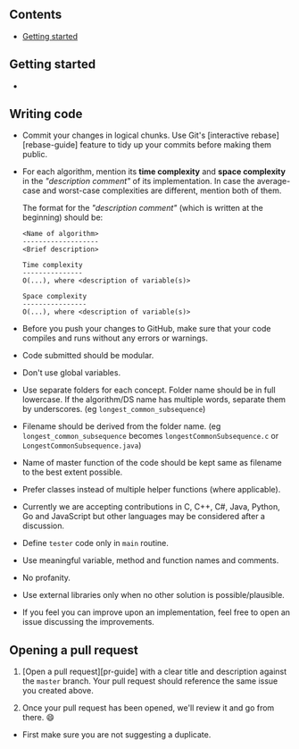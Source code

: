 ## Contents

* [Getting started](#getting-started)



## Getting started

* 


## Writing code

* Commit your changes in logical chunks. Use Git's [interactive rebase][rebase-guide]
  feature to tidy up your commits before making them public.

* For each algorithm, mention its **time complexity** and **space complexity**
  in the _"description comment"_ of its implementation. In case the average-case
  and worst-case complexities are different, mention both of them.

    The format for the _"description comment"_ (which is written at the beginning) should be:

    ```text
    <Name of algorithm>
    -------------------
    <Brief description>

    Time complexity
    ---------------
    O(...), where <description of variable(s)>

    Space complexity
    ----------------
    O(...), where <description of variable(s)>
    ```

* Before you push your changes to GitHub, make sure that your code compiles and runs without any errors or warnings.
* Code submitted should be modular. 
* Don't use global variables.
* Use separate folders for each concept. Folder name should be in full lowercase. If the algorithm/DS name has multiple words, separate them by underscores. (eg `longest_common_subsequence`)
* Filename should be derived from the folder name. (eg `longest_common_subsequence` becomes `longestCommonSubsequence.c` or `LongestCommonSubsequence.java`)
* Name of master function of the code should be kept same as filename to the best extent possible.
* Prefer classes instead of multiple helper functions (where applicable).
* Currently we are accepting contributions in C, C++, C#, Java, Python, Go and JavaScript but other languages may be considered after a discussion.
* Define `tester` code only in `main` routine.
* Use meaningful variable, method and function names and comments.
* No profanity.
* Use external libraries only when no other solution is possible/plausible.
* If you feel you can improve upon an implementation, feel free to open an issue discussing the improvements.

## Opening a pull request

1. [Open a pull request][pr-guide] with a clear title and description against the
   `master` branch. Your pull request should reference the same issue you created 
   above.

1. Once your pull request has been opened, we'll review it and go from there. :smile:



* First make sure you are not suggesting a duplicate.






